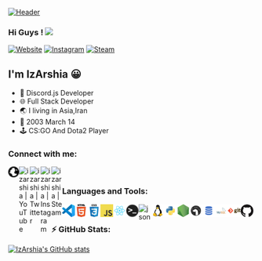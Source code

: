 [![Header](https://s6.uupload.ir/files/izbanner_ndk0.jpg "Header")](https://izarshia.ir/)

### Hi Guys ! <img src="https://raw.githubusercontent.com/MartinHeinz/MartinHeinz/master/wave.gif" width="30px">
[![Website](https://img.shields.io/website?label=IzArshia.ir&style=for-the-badge&url=https://izarshia.ir)](https://izarshia.ir)
[![Instagram](https://img.shields.io/badge/Iz.Arshia-E4405F?style=for-the-badge&logo=instagram&logoColor=white)](https://www.instagram.com/iz.arshia)
[![Steam](https://img.shields.io/badge/Iz%20Arshia-000000?style=for-the-badge&logo=steam&logoColor=white)](https://steamcommunity.com/id/izarshia) 
## I'm IzArshia 😀
- 🤖 Discord.js Developer
- 🌐 Full Stack Developer
- 🌏 I living in Asia,Iran
- 💫 2003 March 14
- 🕹 CS:GO And Dota2 Player

### Connect with me:

[<img align="left" alt="izarshia.ir" width="22px" src="https://raw.githubusercontent.com/iconic/open-iconic/master/svg/globe.svg" />][website]
[<img align="left" alt="izarshia | YouTube" width="22px" src="https://cdn.jsdelivr.net/npm/simple-icons@v3/icons/youtube.svg" />][youtube]
[<img align="left" alt="izarshia | Twitter" width="22px" src="https://cdn.jsdelivr.net/npm/simple-icons@v3/icons/twitter.svg" />][twitter]
[<img align="left" alt="izarshia | Instagram" width="22px" src="https://cdn.jsdelivr.net/npm/simple-icons@v3/icons/instagram.svg" />][instagram]
[<img align="left" alt="izarshia | Steam" width="22px" src="https://cdn.jsdelivr.net/npm/simple-icons@3.13.0/icons/steam.svg" />][steam]
<br />

### Languages and Tools:
[<img align="left" alt="Visual Studio Code" width="26px" src="https://raw.githubusercontent.com/github/explore/80688e429a7d4ef2fca1e82350fe8e3517d3494d/topics/visual-studio-code/visual-studio-code.png" />][IzWeb]
[<img align="left" alt="HTML5" width="26px" src="https://raw.githubusercontent.com/github/explore/80688e429a7d4ef2fca1e82350fe8e3517d3494d/topics/html/html.png" />][IzWeb]
[<img align="left" alt="CSS3" width="26px" src="https://raw.githubusercontent.com/github/explore/80688e429a7d4ef2fca1e82350fe8e3517d3494d/topics/css/css.png" />][IzWeb]
[<img align="left" alt="JavaScript" width="26px" src="https://raw.githubusercontent.com/github/explore/80688e429a7d4ef2fca1e82350fe8e3517d3494d/topics/javascript/javascript.png" />][IzWeb]
[<img align="left" alt="React" width="26px" src="https://raw.githubusercontent.com/github/explore/80688e429a7d4ef2fca1e82350fe8e3517d3494d/topics/react/react.png" />][IzWeb]
[<img align="left" alt="Terminal" width="26px" src="https://raw.githubusercontent.com/github/explore/80688e429a7d4ef2fca1e82350fe8e3517d3494d/topics/terminal/terminal.png" />][IzWeb]
[<img align="left" alt="json" width="26px" src="http://icons.iconarchive.com/icons/papirus-team/papirus-mimetypes/256/app-json-icon.png" />][IzWeb]
[<img align="left" alt="Linux" width="26px" src="https://raw.githubusercontent.com/github/explore/80688e429a7d4ef2fca1e82350fe8e3517d3494d/topics/linux/linux.png" />][IzWeb]
[<img align="left" alt="Python" width="26px" src="https://raw.githubusercontent.com/github/explore/80688e429a7d4ef2fca1e82350fe8e3517d3494d/topics/python/python.png" />][IzWeb]
[<img align="left" alt="Node.js" width="26px" src="https://raw.githubusercontent.com/github/explore/80688e429a7d4ef2fca1e82350fe8e3517d3494d/topics/nodejs/nodejs.png" />][IzWeb]
[<img align="left" alt="Deno" width="26px" src="https://raw.githubusercontent.com/github/explore/361e2821e2dea67711cde99c9c40ed357061cf27/topics/deno/deno.png" />][IzWeb]
[<img align="left" alt="SQL" width="26px" src="https://raw.githubusercontent.com/github/explore/80688e429a7d4ef2fca1e82350fe8e3517d3494d/topics/sql/sql.png" />][IzWeb]
[<img align="left" alt="MySQL" width="26px" src="https://raw.githubusercontent.com/github/explore/80688e429a7d4ef2fca1e82350fe8e3517d3494d/topics/mysql/mysql.png" />][IzWeb]
[<img align="left" alt="Git" width="26px" src="https://raw.githubusercontent.com/github/explore/80688e429a7d4ef2fca1e82350fe8e3517d3494d/topics/git/git.png" />][IzWeb]
[<img align="left" alt="GitHub" width="26px" src="https://raw.githubusercontent.com/github/explore/78df643247d429f6cc873026c0622819ad797942/topics/github/github.png" />][IzWeb]
<br />
### ⚡ GitHub Stats:

[![IzArshia's GitHub stats](https://github-readme-stats.vercel.app/api?username=IzArshia&&show_icons=true&title_color=ffffff&icon_color=ffffff&text_color=ffffff&bg_color=480aac)](https://github.com/IzArshia/)


[IzWeb]: https://izarshia.ir/
[website]: https://izarshia.ir/
[twitter]: https://twitter.com/IzArshia
[youtube]: https://www.youtube.com/channel/UCl6zYzVa2L-ga2e4UEsAE-Q
[instagram]: https://www.instagram.com/iz.arshia
[steam]: https://steamcommunity.com/id/izarshia
